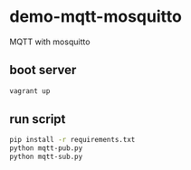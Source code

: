 # demo-mqtt-mosquitto

MQTT with mosquitto

## boot server

```bash
vagrant up
```

## run script

```bash
pip install -r requirements.txt
python mqtt-pub.py
python mqtt-sub.py
```
